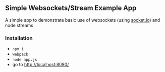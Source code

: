 ## Simple Websockets/Stream Example App

A simple app to demonstrate basic use of websockets (using [socket.io](http://socket.io/)) and node streams

### Installation

* `npm i`
* `webpack`
* `node app.js`
* go to [http://localhost:8080/](http://localhost:8080/)
